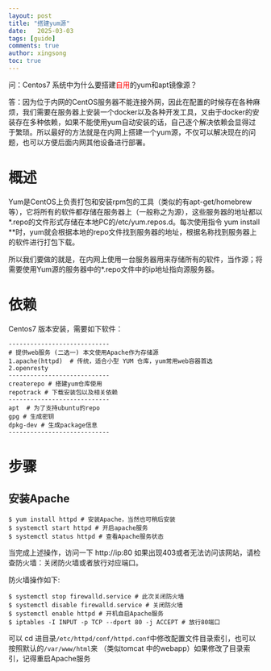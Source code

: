 ```yaml
---
layout: post
title: "搭建yum源"
date:   2025-03-03
tags: [guide]
comments: true
author: xingsong
toc: true
---
```


问：Centos7 系统中为什么要搭建<span style="color: red;">自用</span>的yum和apt镜像源？

答：因为位于内网的CentOS服务器不能连接外网，因此在配置的时候存在各种麻烦，我们需要在服务器上安装一个docker以及各种开发工具，又由于docker的安装存在多种依赖，如果不能使用yum自动安装的话，自己逐个解决依赖会显得过于繁琐。所以最好的方法就是在内网上搭建一个yum源，不仅可以解决现在的问题，也可以方便后面内网其他设备进行部署。

<!-- more -->

# 概述

Yum是CentOS上负责打包和安装rpm包的工具（类似的有apt-get/homebrew等），它将所有的软件都存储在服务器上（一般称之为源），这些服务器的地址都以*.repo的文件形式存储在本地PC的/etc/yum.repos.d。每次使用指令 yum install **时，yum就会根据本地的repo文件找到服务器的地址，根据名称找到服务器上的软件进行打包下载。

所以我们要做的就是，在内网上使用一台服务器用来存储所有的软件，当作源；将需要使用Yum源的服务器中的*.repo文件中的ip地址指向源服务器。

# 依赖

Centos7 版本安装，需要如下软件：
~~~shell
----------------------------
# 提供web服务 (二选一) 本文使用Apache作为存储源
1.apache(httpd)  # 传统，适合小型 YUM 仓库，yum常用web容器首选
2.openresty
----------------------------
createrepo # 搭建yum仓库使用
repotrack # 下载安装包以及相关依赖
----------------------------
apt  # 为了支持ubuntu的repo
gpg # 生成密钥
dpkg-dev # 生成package信息
----------------------------
~~~

# 步骤
## 安装Apache

~~~shell
$ yum install httpd # 安装Apache，当然也可稍后安装
$ systemctl start httpd # 开启apache服务
$ systemctl status httpd # 查看Apache服务状态
~~~

当完成上述操作，访问一下 http://ip:80 如果出现403或者无法访问该网站，请检查防火墙：关闭防火墙或者放行对应端口。

防火墙操作如下:
~~~shell
$ systemctl stop firewalld.service # 此次关闭防火墙
$ systemctl disable firewalld.service # 关闭防火墙
$ systemctl enable httpd # 开机自启Apache服务
$ iptables -I INPUT -p TCP --dport 80 -j ACCEPT # 放行80端口	
~~~

可以 cd 进目录`/etc/httpd/conf/httpd.conf`中修改配置文件目录索引，也可以按照默认的`/var/www/html`来 （类似tomcat 中的webapp）如果修改了目录索引，记得重启Apache服务


